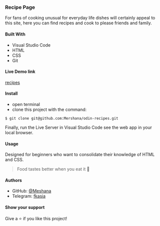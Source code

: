 ### Recipe Page

For fans of cooking unusual for everyday life dishes will certainly appeal to this site, here you can find recipes and cook to please friends and family.

#### Built With

- Visual Studio Code
- HTML
- CSS
- Git


#### Live Demo link

[recipes](https://mershana.github.io/odin-recipes/)

#### Install

- open terminal
- clone this project with the command:

```
$ git clone git@github.com:Mershana/odin-recipes.git
```

Finally, run the Live Server in Visual Studio Code see the web app in your local browser.

#### Usage

Designed for beginners who want to consolidate their knowledge of HTML and CSS.

> Food tastes better when you eat it :doughnut:

#### Authors

- GitHub: [@Meshana](https://github.com/Mershana)
- Telegram: [fkasia](https://t.me/fkasia)

#### Show your support

Give a ⭐️ if you like this project!
